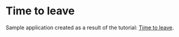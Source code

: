 Time to leave 
============
Sample application created as a result of the tutorial: [Time to leave](https://developer.tomtom.com/maps-sdk-android/android-tutorials-use-cases/time-leave).
